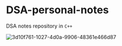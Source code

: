 # DSA-personal-notes
DSA notes repository in `C++`

![3d10f761-1027-4d0a-9906-48361e466d87](https://github.com/SurajPratap10/DSA-personal-notes/assets/92919173/d49d42ae-7198-4556-8638-d7c5631a45b5)

